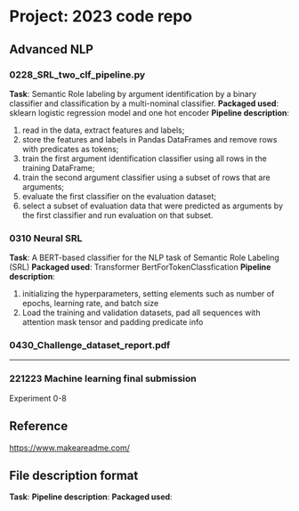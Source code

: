 # Project: 2023 code repo

## Advanced NLP
### 0228_SRL_two_clf_pipeline.py

__Task__: Semantic Role labeling by argument identification by a binary classifier and classification by a multi-nominal classifier.
__Packaged used__: sklearn logistic regression model and one hot encoder
__Pipeline description__:
1) read in the data, extract features and labels;
2) store the features and labels in Pandas DataFrames and remove rows with predicates as tokens;
3) train the first argument identification classifier using all rows in the training DataFrame;
4) train the second argument classifier using a subset of rows that are arguments;
5) evaluate the first classifier on the evaluation dataset;
6) select a subset of evaluation data that were predicted as arguments by the first classifier and run evaluation on that subset.




### 0310 Neural SRL
__Task__: A BERT-based classifier for the NLP task of Semantic Role Labeling (SRL)
__Packaged used__:
Transformer BertForTokenClassfication
__Pipeline description__: 
1) initializing the hyperparameters, setting elements such as number of epochs, learning rate, and batch size
2) Load the training and validation datasets, pad all sequences with attention mask tensor and padding predicate info




### 0430_Challenge_dataset_report.pdf


-------------
### 221223 Machine learning final submission
Experiment 0-8


## Reference
https://www.makeareadme.com/

## File description format
__Task__:
__Pipeline description__: 
__Packaged used__:
